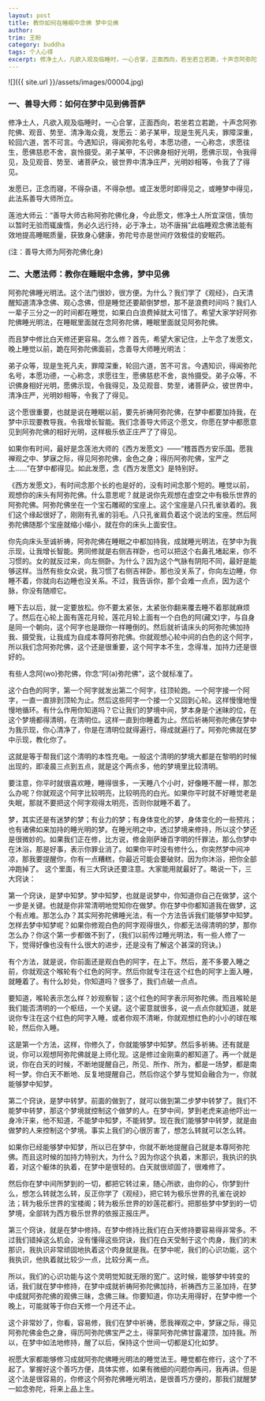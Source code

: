 ```yaml
---
layout: post
title: 教你如何在睡眠中念佛 梦中见佛
author:
trim: 王盼
category: buddha
tags: 个人心得
excerpt: 修净土人，凡欲入观及临睡时，一心合掌，正面西向，若坐若立若跪，十声念阿弥陀佛、观音、势至、清净海众竟，发愿云：弟子某甲，现是生死凡夫，罪障深重，轮回六道，苦不可言。今遇知识，得闻弥陀名号，本愿功德，一心称念，求愿往生，愿佛慈悲不舍，哀怜摄受。弟子某甲，不识佛身相好光明，愿佛示现，令我得见，及见观音、势至、诸菩萨众，彼世界中清净庄严，光明妙相等，令我了了得见。
---
```


![]({{ site.url }}/assets/images/00004.jpg)

### 一、善导大师：如何在梦中见到佛菩萨 ###

修净土人，凡欲入观及临睡时，一心合掌，正面西向，若坐若立若跪，十声念阿弥陀佛、观音、势至、清净海众竟，发愿云：弟子某甲，现是生死凡夫，罪障深重，轮回六道，苦不可言。今遇知识，得闻弥陀名号，本愿功德，一心称念，求愿往生，愿佛慈悲不舍，哀怜摄受。弟子某甲，不识佛身相好光明，愿佛示现，令我得见，及见观音、势至、诸菩萨众，彼世界中清净庄严，光明妙相等，令我了了得见。

发愿已，正念而寝，不得杂语，不得杂想。或正发愿时即得见之，或睡梦中得见，此法系善导大师所立。

莲池大师云：“善导大师古称阿弥陀佛化身，今此愿文，修净土人所宜深信，慎勿以暂时无验而辄废惰，务必久远行持，必于净土，功不唐捐”此临睡观念佛法能有效地提高睡眠质量，获致身心健康，弥陀号亦是世间疗效极佳的安眠药。

(注：善导大师为阿弥陀佛化身)

### 二、大愿法师：教你在睡眠中念佛，梦中见佛 ###

阿弥陀佛睡光明法。这个法门很妙，很方便。为什么？我们学了《观经》，白天清醒知道清净念佛、观心念佛，但是睡觉还要颠倒梦想，那不是浪费时间吗？我们人一辈子三分之一的时间都在睡觉，如果白白浪费掉就太可惜了。希望大家学好阿弥陀佛睡光明法，在睡眠里面就在念阿弥陀佛，睡眠里面就见阿弥陀佛。

而且梦中修比白天修还更容易。怎么修？首先，希望大家记住，上午念了发愿文，晚上睡觉以前，跪在阿弥陀佛面前，念善导大师睡光明法：

弟子众等，现是生死凡夫，罪障深重，轮回六道，苦不可言。今遇知识，得闻弥陀名号，本愿功德，一心称念，求愿往生，愿佛慈悲不舍，哀怜摄受。弟子众等，不识佛身相好光明，愿佛示现，令我得见，及见观音、势至，诸菩萨众，彼世界中，清净庄严，光明妙相等，令我了了得见。

这个愿很重要，也就是说在睡眠以前，要先祈祷阿弥陀佛，在梦中都要加持我，在梦中示现要教导我，令我增长智能。我们念善导大师这个愿文，你愿在梦中都愿意见到阿弥陀佛的相好光明，这样极乐依正庄严了了得见。

如果你有时间，最好是念莲池大师的《西方发愿文》——“稽首西方安乐国。愿我禅观之中、梦寐之际，得见阿弥陀佛，金色之身；得历阿弥陀佛，宝严之土……”在梦中都得见。如此发愿，念《西方发愿文》是特别好。

《西方发愿文》，有时间念那个长的也是好的，没有时间念那个短的。睡觉以前，观想你的床头有阿弥陀佛。什么意思呢？就是说你先观想在虚空之中有极乐世界的阿弥陀佛。阿弥陀佛坐在一个宝石雕砌的宝座上。这个宝座是八只孔雀驮着的。我们这个缘起很好了，刚刚有孔雀的羽毛。八只孔雀肩负着这个说法的宝座。然后阿弥陀佛随那个宝座就缩小缩小，就在你的床头上面安住。

你先向床头至诚祈祷，阿弥陀佛在睡眠之中都加持我，成就睡光明法，在梦中为我示现，让我增长智能。男同修就是右侧吉祥卧，也可以把这个右鼻孔堵起来，你不习惯的。女的就反过来，向左侧卧。为什么？因为这个气脉有阴阳不同，最好是能够这样。当然有些女众说，我习惯了右侧吉祥卧。那也没关系了，你向左边睡，你睡不着，你就向右边睡也没关系。不过，我告诉你，那个会难一点点，因为这个脉，你没有随顺它。

睡下去以后，就一定要放松。你不要太紧张，太紧张你翻来覆去睡不着那就麻烦了。然后在心轮上面有莲花月轮，莲花月轮上面有一个白色的阿(藏文)字，与自身是同一个朝向，这个阿字也是跟你一样睡倒的。然后就祈请床头的阿弥陀佛加持我、摄受我，让我成为自成本尊阿弥陀佛。你就观想心轮中间的白色的这个阿字，所以我们念阿弥陀佛，这个还是很重要，这个阿字本不生，念得准，加持力还是很好的。

有些人念阿(wo)弥陀佛，你念“阿(a)弥陀佛”，这个就标准了。

这个白色的阿字，第一个阿字就发出第二个阿字，往顶轮跑。一个阿字接一个阿字，一直一直排到顶轮为止。然后这些阿字一个接一个又回到心轮。这样慢慢地慢慢地循环。有什么作用你知道吗？它让我们的梦境中间，梦本身是个迷昧的位，在这个梦境都得清明，在清明位。这样一直到你睡着为止。然后祈祷阿弥陀佛在梦中为我示现，你心清净了，你是在清明位就得遍行，得成就遍行了。阿弥陀佛就在梦中示现，教化你了。

这就是等于帮我们这个清明的本性充电。一般这个清明的梦境大都是在黎明的时候出现的，即凌晨三点到五点，就是这个两点多，他的梦境里比较清明。

要注意，你平时就很喜欢睡，睡得很多，一天睡八个小时，好像睡不醒一样，那怎么办呢？你就观这个阿字比较明亮，比较明亮的白光。如果你平时就不好睡觉老是失眠，那就不要把这个阿字观得太明亮，否则你就睡不着了。

梦，其实还是有迷梦的梦；有业力的梦；有身体变化的梦，身体变化的一些预兆；也有诸佛如来加持的睡光明的梦。在睡光明之中，透过梦境来修持，所以这个梦还是很微妙的。如果我们正在修，比方说，修金刚萨埵百字明的忏罪法，那么你梦中在沐浴，那是好事，表示你罪业消了。如果你平时没有修什么，你突然梦中间冲凉，那我要提醒你，你有一点糟糕，你最近可能会要破财。因为你沐浴，把你全部冲跑掉了。 这个里面，有三大窍诀还要注意。大家能用就最好了。略说一下，三大窍诀：

第一个窍诀，是梦中知梦。梦中知梦，也就是说梦中，你知道你自己在做梦，这个一步是关键。也就是你非常清明地觉知你在做梦。你在梦中你都知道我在做梦，这个有点难。那怎么办？其实阿弥陀佛睡光法，有一个方法告诉我们能够梦中知梦。怎样去梦中知梦呢？如果你修观白色的阿字观得很久，你都无法得清明的梦，那你怎么办？你这个第一步都做不到了，(我们以前传过睡光明法，有一些人修了一下，觉得好像也没有什么很大的进步，还是没有了解这个甚深的窍诀。)

有个方法，就是说，你前面还是观白色的阿字，在上下。然后，差不多要入睡之前，你就观这个喉轮有个红色的阿字。然后你就专注在这个红色的阿字上面入睡，就睡着了。有什么妙处，你知道吗？很多了，我们点破一点点。

要知道，喉轮表示怎么样？妙观察智；这个红色的阿字表示阿弥陀佛。而且喉轮是我们能否清明的一个枢纽，一个关键。这个密意就很多，说一点点你就知道，就是说你专注在这个红色的阿字入睡，或者你观不清晰，你就观想红色的小小的球在喉轮，然后你入睡。

这是第一个方法，这样，你修久了，你就能够梦中知梦。然后多祈祷。还有就是说，你可以观想阿弥陀佛就是上师化现。这是修过金刚乘的都知道了。再一个就是说，你在白天的时候，不断地提醒自己，所见、所作、所为，都是一场梦，都是南柯一梦。你白天不断地、反复地提醒自己，然后你这个梦与觉知会融合为一，你就能够梦中知梦。

第二个窍诀，是梦中转梦。前面的做到了，就可以做到第二步梦中转梦了。我们不能梦中转梦，那这个梦境就控制这个做梦的人。在梦中间，梦到老虎来追他吓出一身冷汗来，他不知道，不能梦中知梦，不能转梦。现在我们能够梦中转梦，就是由做梦的人来控制这个梦境。事实上我们的心很厉害了，想怎么转就可以怎么转。

如果你已经能够梦中知梦，所以已在梦中，你就不断地提醒自己就是本尊阿弥陀佛。而且这时候的加持力特别大，为什么？因为你这个执着，末那识，我执识的执着，对这个躯体的执着，在梦中是很轻的。白天就很顽固了，很难修了。

然后你在梦中间所梦到的一切，都把它转过来，随心所欲，由你的心，你梦到什么，想怎么转就怎么转，反正你学了《观经》，把它转为极乐世界的孔雀在说妙法；转为极乐世界的宝楼阁；转为极乐世界的妙莲花都行。把那些梦中梦到的一切梦境，全部转为西方极乐世界的依报正报庄严。

第三个窍诀，就是在梦中修持。在梦中修持比我们在白天修持要容易得非常多。不过我们错掉这么机会，没有懂得这些窍诀，我们在白天受制于这个肉身，我们的末那识，我执识非常顽固地执着这个肉身就是我。在梦中呢，我们的心识功能，这个我执识，他执着就比较少一点，比较分离一点。

所以，我们的心识功能与这个灵明觉知就无限的宽广。这时候，能够梦中转变的话，我们就在梦中修持，在梦中成就祈祷阿弥陀佛加持，祈祷西方三圣加持，在梦中成就阿弥陀佛的观佛三昧，念佛三昧。你要知道，你功夫用得好，在梦中修一个晚上，可能就等于你白天修一个月还不止。

这个非常妙了，你看，容易修，我们在梦中祈祷，愿我禅观之中，梦寐之际，得见阿弥陀佛金色之身，得历阿弥陀佛宝严之土，得蒙阿弥陀佛甘露灌顶，加持我。所以，在梦中如法地修持，醒了以后，保持这个世间一切都是幻化如梦。

祝愿大家都能够修习成就阿弥陀佛睡光明法的睡觉法王。睡觉都在修行，这个了不起了。掌握好这个善巧方便，具体实修，如果有微细的问题你再问，我再讲。但是这个法是很容易的，你修这个阿弥陀佛睡光明法，是很善巧方便的，那我们就醒梦一如念弥陀，将来上品上生。
